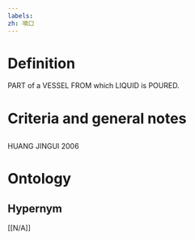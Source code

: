 ```yaml
---
labels: 
zh: 噴口
---
```


# Definition
PART of a VESSEL FROM which LIQUID is POURED.
# Criteria and general notes
## 
HUANG JINGUI 2006
# Ontology

## Hypernym
[[N/A]]